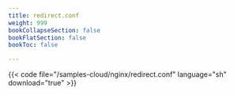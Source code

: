 ```yaml
---
title: redirect.conf
weight: 999
bookCollapseSection: false
bookFlatSection: false
bookToc: false

---
```


{{< code file="/samples-cloud/nginx/redirect.conf" language="sh" download="true" >}}
